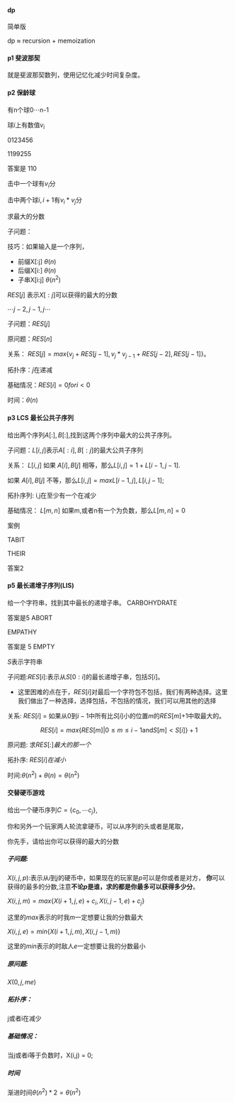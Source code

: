 #### dp
简单版

dp $\approx$ recursion  $+$ memoization

#### p1 斐波那契

就是斐波那契数列，使用记忆化减少时间复杂度。

#### p2 保龄球

有n个球0$\cdots$n-1

球$i$上有数值$v_i$

0123456

1199255

答案是 110

击中一个球有$v_i$分

击中两个球$i,i+1$有$v_i * v_j$分

求最大的分数


子问题：

技巧：如果输入是一个序列，
- 前缀X[:j] $\theta(n)$
- 后缀X[i:] $\theta(n)$
- 子串X[i:j] $\theta(n^2)$

$RES[j]$ 表示$X[:j]$可以获得的最大的分数

$\cdots j-2 ,j-1, j \cdots$


子问题：$RES[j]$

原问题：$RES[n]$


关系：
$RES[j] = max \{v_j + RES[j-1],v_j*v_{j-1} +RES[j-2] ,RES[j-1] \}$。

拓扑序：$j$在递减

基础情况：$RES[i]  = 0 for i < 0$

时间：$\theta(n)$


#### p3 LCS 最长公共子序列


给出两个序列$A[:],B[:]$,找到这两个序列中最大的公共子序列。


子问题：$L[i,j]$表示$A[:i],B[:j]$的最大公共子序列

关系：
$L[i,j]$ 如果 $A[i],B[j]$ 相等，那么$L[i,j] = 1+ L[i-1,j-1]$.

如果 $A[i],B[j]$  不等，那么$L[i,j]  = max{L[i-1,j],L[i,j-1]}$;

拓扑序列:
 i,j在至少有一个在减少

基础情况：
$L[m,n]$ 如果m,或者n有一个为负数，那么$L[m,n] = 0$

案例

TABIT

THEIR

答案2


#### p5 最长递增子序列(LIS)

给一个字符串，找到其中最长的递增子串。
CARBOHYDRATE

答案是5 ABORT


EMPATHY

答案是 5 EMPTY


$S$表示字符串

子问题:$RES[i]$:表示从$S[0:i]$的最长递增子串，包括$S[i]$。
- 这里困难的点在于，$RES[i]$对最后一个字符包不包括，我们有两种选择。这里我们做出了一种选择，选择包括，不包括的情况，我们可以用其他的选择



关系:
$RES[i]$ = 如果从$0$到$i-1$中所有比$S[i]$小的位置$m$的$RES[m]$+1中取最大的。

$$RES[i] = max\{RES[m]|0\le m \le i-1\text{and} S[m] < S[i]\} + 1$$

原问题:
求$RES[:]最大的那一个$


拓扑序:
$RES[i]在减小$

时间:$\theta(n^2) + \theta(n) = \theta(n^2)$





#### 交替硬币游戏

给出一个硬币序列$C = \{c_0,\cdots c_j\}$,

你和另外一个玩家两人轮流拿硬币，可以从序列的头或者是尾取，

你先手，请给出你可以获得的最大的分数


##### 子问题:
$X(i,j,p):$表示从$i$到$j$的硬币中，如果现在的玩家是$p$可以是你或者是对方，
**你**可以获得的最多的分数,注意**不论$p$是谁，求的都是你最多可以获得多少分**。

$X(i,j,m) = max \{X(i+1,j,e) + c_i, X(i,j-1,e)+c_j\}$

这里的$max$表示的时我$m$一定想要让我的分数最大

$X(i,j,e) = min \{X(i+1,j,m) , X(i,j-1,m)\}$

这里的$min$表示的时敌人$e$一定想要让我的分数最小

##### 原问题:
$X(0,j,me)$


##### 拓扑序：
  j或者i在减少

##### 基础情况：
  当j或者i等于负数时，X(i,j) = 0;

##### 时间

渐进时间$\theta(n^2)*2 =\theta(n^2)$ 
